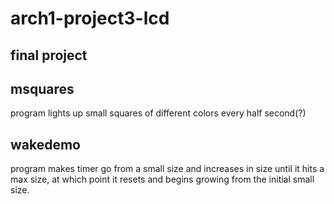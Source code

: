 # arch1-project3-lcd
## final project

## msquares
program lights up small squares of different colors every half second(?)
## wakedemo
program makes timer go from a small size and increases in size until it hits a max size, at which point it resets and begins growing from the initial small size.
